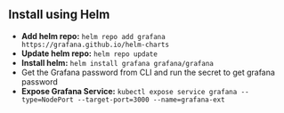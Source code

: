 ## Install using Helm
* **Add helm repo:** `helm repo add grafana https://grafana.github.io/helm-charts`
* **Update helm repo:** `helm repo update`
* **Install helm:** `helm install grafana grafana/grafana`
* Get the Grafana password from CLI and run the secret to get grafana password
* **Expose Grafana Service:** `kubectl expose service grafana --type=NodePort --target-port=3000 --name=grafana-ext`

